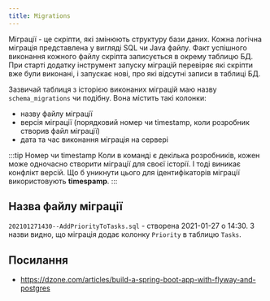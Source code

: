 ```yaml
---
title: Migrations
---
```


Міграції - це скріпти, які змінюють структуру бази даних. Кожна логічна міграція представлена у вигляді SQL чи Java файлу. Факт успішного виконання кожного файлу скріпта записується в окрему таблицю БД. При старті додатку інструмент запуску міграцій перевіряє які скріпти вже були виконані, і запускає нові, про які відсутні записи в таблиці БД. 

Зазвичай таблиця з історією виконаних міграцій маю назву `schema_migrations` чи подібну. Вона містить такі колонки: 
* назву файлу міграції
* версія міграції (порядковий номер чи timestamp, коли розробник створив файл міграції)
* дата та час виконання міграція на сервері

:::tip Номер чи timestamp
Коли в команді є декілька розробників, кожен може одночасно створити міграції для своєї історії. І тоді виникає конфлікт версій. Що б уникнути цього для ідентифікаторів міграції використовують **timespamp**.
:::

## Назва файлу міграції
`202101271430--AddPriorityToTasks.sql` - створена 2021-01-27 о 14:30. З назви видно, що міграція додає колонку `Priority` в таблицю `Tasks`.


## Посилання
- https://dzone.com/articles/build-a-spring-boot-app-with-flyway-and-postgres